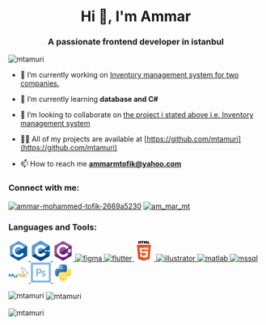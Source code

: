 <h1 align="center">Hi 👋, I'm Ammar</h1>
<h3 align="center">A passionate frontend developer in istanbul</h3>

<p align="left"> <img src="https://komarev.com/ghpvc/?username=mtamuri&label=Profile%20views&color=0e75b6&style=flat" alt="mtamuri" /> </p>

- 🔭 I’m currently working on [Inventory management system for two companies.](https://github.com/MAHI-HAKIM/Inventory_Managment_Systems)

- 🌱 I’m currently learning **database and C#**

- 👯 I’m looking to collaborate on [the project i stated above i.e. Inventory management system](https://github.com/MAHI-HAKIM/Inventory_Managment_Systems)

- 👨‍💻 All of my projects are available at [https://github.com/mtamuri](https://github.com/mtamuri)

- 📫 How to reach me **ammarmtofik@yahoo.com**

<h3 align="left">Connect with me:</h3>
<p align="left">
<a href="https://linkedin.com/in/ammar-mohammed-tofik-2669a5230" target="blank"><img align="center" src="https://raw.githubusercontent.com/rahuldkjain/github-profile-readme-generator/master/src/images/icons/Social/linked-in-alt.svg" alt="ammar-mohammed-tofik-2669a5230" height="30" width="40" /></a>
<a href="https://instagram.com/am_mar_mt" target="blank"><img align="center" src="https://raw.githubusercontent.com/rahuldkjain/github-profile-readme-generator/master/src/images/icons/Social/instagram.svg" alt="am_mar_mt" height="30" width="40" /></a>
</p>

<h3 align="left">Languages and Tools:</h3>
<p align="left"> <a href="https://www.cprogramming.com/" target="_blank" rel="noreferrer"> <img src="https://raw.githubusercontent.com/devicons/devicon/master/icons/c/c-original.svg" alt="c" width="40" height="40"/> </a> <a href="https://www.w3schools.com/cpp/" target="_blank" rel="noreferrer"> <img src="https://raw.githubusercontent.com/devicons/devicon/master/icons/cplusplus/cplusplus-original.svg" alt="cplusplus" width="40" height="40"/> </a> <a href="https://www.w3schools.com/cs/" target="_blank" rel="noreferrer"> <img src="https://raw.githubusercontent.com/devicons/devicon/master/icons/csharp/csharp-original.svg" alt="csharp" width="40" height="40"/> </a> <a href="https://www.figma.com/" target="_blank" rel="noreferrer"> <img src="https://www.vectorlogo.zone/logos/figma/figma-icon.svg" alt="figma" width="40" height="40"/> </a> <a href="https://flutter.dev" target="_blank" rel="noreferrer"> <img src="https://www.vectorlogo.zone/logos/flutterio/flutterio-icon.svg" alt="flutter" width="40" height="40"/> </a> <a href="https://www.w3.org/html/" target="_blank" rel="noreferrer"> <img src="https://raw.githubusercontent.com/devicons/devicon/master/icons/html5/html5-original-wordmark.svg" alt="html5" width="40" height="40"/> </a> <a href="https://www.adobe.com/in/products/illustrator.html" target="_blank" rel="noreferrer"> <img src="https://www.vectorlogo.zone/logos/adobe_illustrator/adobe_illustrator-icon.svg" alt="illustrator" width="40" height="40"/> </a> <a href="https://www.mathworks.com/" target="_blank" rel="noreferrer"> <img src="https://upload.wikimedia.org/wikipedia/commons/2/21/Matlab_Logo.png" alt="matlab" width="40" height="40"/> </a> <a href="https://www.microsoft.com/en-us/sql-server" target="_blank" rel="noreferrer"> <img src="https://www.svgrepo.com/show/303229/microsoft-sql-server-logo.svg" alt="mssql" width="40" height="40"/> </a> <a href="https://www.mysql.com/" target="_blank" rel="noreferrer"> <img src="https://raw.githubusercontent.com/devicons/devicon/master/icons/mysql/mysql-original-wordmark.svg" alt="mysql" width="40" height="40"/> </a> <a href="https://www.photoshop.com/en" target="_blank" rel="noreferrer"> <img src="https://raw.githubusercontent.com/devicons/devicon/master/icons/photoshop/photoshop-line.svg" alt="photoshop" width="40" height="40"/> </a> <a href="https://www.python.org" target="_blank" rel="noreferrer"> <img src="https://raw.githubusercontent.com/devicons/devicon/master/icons/python/python-original.svg" alt="python" width="40" height="40"/> </a> </p>

<p><img align="left" src="https://github-readme-stats.vercel.app/api/top-langs?username=mtamuri&show_icons=true&theme=dark&hide_border=true&locale=en&layout=compact" alt="mtamuri" /></p>

<p>&nbsp;<img align="center" src="https://github-readme-stats.vercel.app/api?username=mtamuri&show_icons=true&theme=dark&locale=en" alt="mtamuri" /></p>

<p><img align="center" src="https://github-readme-streak-stats.herokuapp.com/?user=mtamuri&theme=dark" alt="mtamuri" /></p>


